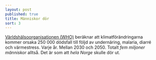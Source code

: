 ```yaml
---
layout: post
published: true
title: Människor dör
sort: 3
---
```






[Världshälsoorganisationen (WHO)](http://www.who.int/mediacentre/factsheets/fs266/en/) beräknar att klimatförändringarna kommer orsaka 250 000 dödsfall till följd av undernäring, malaria, diarré och värmestress. Varje år. Mellan 2030 och 2050. Totalt _fem miljoner människor_ alltså. Det är som att _hela Norge_ skulle dör ut.

